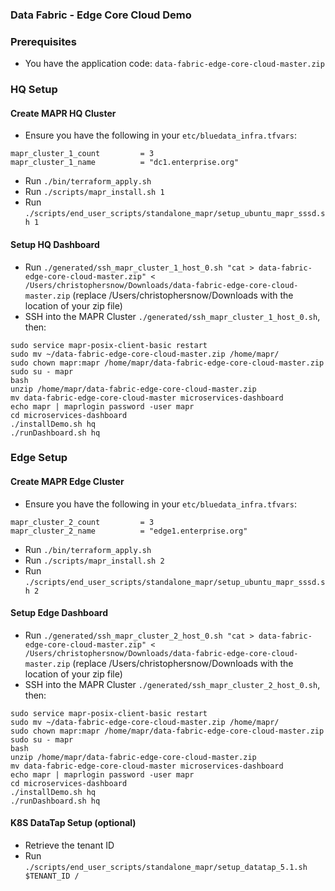 ### Data Fabric - Edge Core Cloud Demo


### Prerequisites

- You have the application code: `data-fabric-edge-core-cloud-master.zip`

### HQ Setup

#### Create MAPR HQ Cluster

- Ensure you have the following in your `etc/bluedata_infra.tfvars`:

```
mapr_cluster_1_count         = 3
mapr_cluster_1_name          = "dc1.enterprise.org"
```

- Run `./bin/terraform_apply.sh`
- Run `./scripts/mapr_install.sh 1`
- Run `./scripts/end_user_scripts/standalone_mapr/setup_ubuntu_mapr_sssd.sh 1`

#### Setup HQ Dashboard

- Run `./generated/ssh_mapr_cluster_1_host_0.sh "cat > data-fabric-edge-core-cloud-master.zip" < /Users/christophersnow/Downloads/data-fabric-edge-core-cloud-master.zip` (replace /Users/christophersnow/Downloads with the location of your zip file)
- SSH into the MAPR Cluster `./generated/ssh_mapr_cluster_1_host_0.sh`, then:

```console
sudo service mapr-posix-client-basic restart
sudo mv ~/data-fabric-edge-core-cloud-master.zip /home/mapr/
sudo chown mapr:mapr /home/mapr/data-fabric-edge-core-cloud-master.zip
sudo su - mapr
bash
unzip /home/mapr/data-fabric-edge-core-cloud-master.zip
mv data-fabric-edge-core-cloud-master microservices-dashboard
echo mapr | maprlogin password -user mapr
cd microservices-dashboard
./installDemo.sh hq
./runDashboard.sh hq
```

### Edge Setup

#### Create MAPR Edge Cluster

- Ensure you have the following in your `etc/bluedata_infra.tfvars`:

```
mapr_cluster_2_count         = 3
mapr_cluster_2_name          = "edge1.enterprise.org"
```

- Run `./bin/terraform_apply.sh`
- Run `./scripts/mapr_install.sh 2`
- Run `./scripts/end_user_scripts/standalone_mapr/setup_ubuntu_mapr_sssd.sh 2`

#### Setup Edge Dashboard

- Run `./generated/ssh_mapr_cluster_2_host_0.sh "cat > data-fabric-edge-core-cloud-master.zip" < /Users/christophersnow/Downloads/data-fabric-edge-core-cloud-master.zip` (replace /Users/christophersnow/Downloads with the location of your zip file)
- SSH into the MAPR Cluster `./generated/ssh_mapr_cluster_2_host_0.sh`, then:

```console
sudo service mapr-posix-client-basic restart
sudo mv ~/data-fabric-edge-core-cloud-master.zip /home/mapr/
sudo chown mapr:mapr /home/mapr/data-fabric-edge-core-cloud-master.zip
sudo su - mapr
bash
unzip /home/mapr/data-fabric-edge-core-cloud-master.zip
mv data-fabric-edge-core-cloud-master microservices-dashboard
echo mapr | maprlogin password -user mapr
cd microservices-dashboard
./installDemo.sh hq
./runDashboard.sh hq
```


#### K8S DataTap Setup (optional)

- Retrieve the tenant ID
- Run `./scripts/end_user_scripts/standalone_mapr/setup_datatap_5.1.sh $TENANT_ID /`
